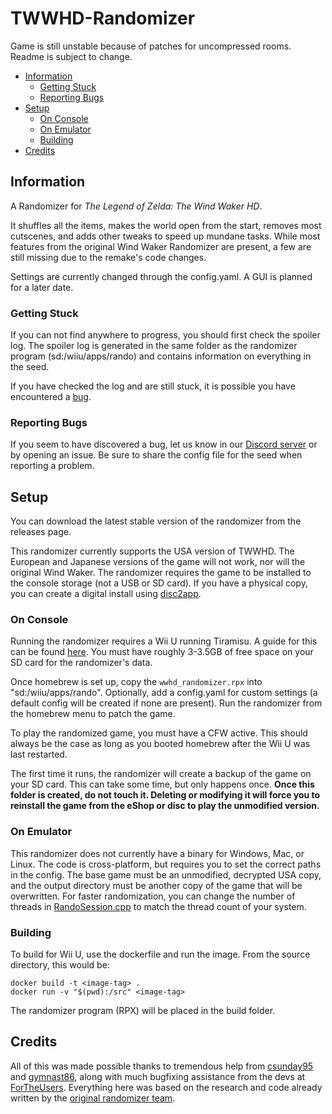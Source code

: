 # TWWHD-Randomizer
Game is still unstable because of patches for uncompressed rooms. Readme is subject to change.

* [Information](#Information)
  * [Getting Stuck](#Getting-Stuck)
  * [Reporting Bugs](#Reporting-Bugs)
* [Setup](#Setup)
  * [On Console](#On-Console)
  * [On Emulator](#On-Emulator)
  * [Building](#Building)
* [Credits](#Credits)

## Information
A Randomizer for *The Legend of Zelda: The Wind Waker HD*.

It shuffles all the items, makes the world open from the start, removes most cutscenes, and adds other tweaks to speed up mundane tasks. While most features from the original Wind Waker Randomizer are present, a few are still missing due to the remake's code changes.

Settings are currently changed through the config.yaml. A GUI is planned for a later date.

### Getting Stuck
If you can not find anywhere to progress, you should first check the spoiler log. The spoiler log is generated in the same folder as the randomizer program (sd:/wiiu/apps/rando) and contains information on everything in the seed.

If you have checked the log and are still stuck, it is possible you have encountered a [bug](#Reporting-Bugs).

### Reporting Bugs
If you seem to have discovered a bug, let us know in our [Discord server](TODO) or by opening an issue. Be sure to share the config file for the seed when reporting a problem.

## Setup
You can download the latest stable version of the randomizer from the releases page. 

This randomizer currently supports the USA version of TWWHD. The European and Japanese versions of the game will not work, nor will the original Wind Waker. The randomizer requires the game to be installed to the console storage (not a USB or SD card). If you have a physical copy, you can create a digital install using [disc2app](https://github.com/koolkdev/disc2app).

### On Console
Running the randomizer requires a Wii U running Tiramisu. A guide for this can be found [here](https://wiiu.hacks.guide/#/). You must have roughly 3-3.5GB of free space on your SD card for the randomizer's data.


Once homebrew is set up, copy the `wwhd_randomizer.rpx` into "sd:/wiiu/apps/rando". Optionally, add a config.yaml for custom settings (a default config will be created if none are present). Run the randomizer from the homebrew menu to patch the game.

To play the randomized game, you must have a CFW active. This should always be the case as long as you booted homebrew after the Wii U was last restarted.

The first time it runs, the randomizer will create a backup of the game on your SD card. This can take some time, but only happens once. **Once this folder is created, do not touch it. Deleting or modifying it will force you to reinstall the game from the eShop or disc to play the unmodified version.**

### On Emulator
This randomizer does not currently have a binary for Windows, Mac, or Linux. The code is cross-platform, but requires you to set the correct paths in the config. The base game must be an unmodified, decrypted USA copy, and the output directory must be another copy of the game that will be overwritten. For faster randomization, you can change the number of threads in [RandoSession.cpp](server/command/RandoSession.cpp#L120) to match the thread count of your system.

### Building
To build for Wii U, use the dockerfile and run the image.
From the source directory, this would be:

```
docker build -t <image-tag> .
docker run -v "$(pwd):/src" <image-tag>
```

The randomizer program (RPX) will be placed in the build folder.

## Credits
All of this was made possible thanks to tremendous help from [csunday95](https://github.com/csunday95) and [gymnast86](https://github.com/gymnast86), along with much bugfixing assistance from the devs at [ForTheUsers](https://fortheusers.org/). Everything here was based on the research and code already written by the [original randomizer team](https://github.com/LagoLunatic/wwrando#credits).
